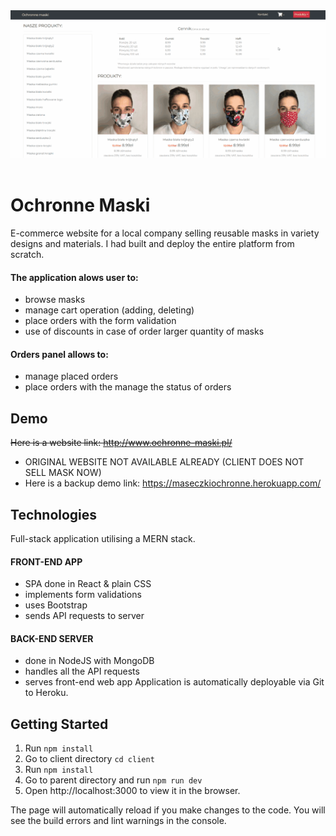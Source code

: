 <div align="center">
<a href="http://www.ochronne-maski.pl/"><img alt="Ochronne maski" width="600px" src="client/public/images/mo1.gif"></a>
<br></div><br>

# Ochronne Maski

E-commerce website for a local company selling reusable masks in variety designs and materials. I had built and deploy the entire platform from scratch.

#### The application alows user to:
- browse masks
- manage cart operation (adding, deleting)
- place orders with the form validation
- use of discounts in case of order larger quantity of masks

#### Orders panel allows to:
- manage placed orders
- place orders with the manage the status of orders

## Demo
~~Here is a website link: http://www.ochronne-maski.pl/~~
* ORIGINAL WEBSITE NOT AVAILABLE ALREADY (CLIENT DOES NOT SELL MASK NOW) 
* Here is a backup demo link: https://maseczkiochronne.herokuapp.com/

## Technologies
Full-stack application utilising a MERN stack.

#### FRONT-END APP
- SPA done in React & plain CSS
- implements form validations
- uses Bootstrap
- sends API requests to server

#### BACK-END SERVER
- done in NodeJS with MongoDB
- handles all the API requests
- serves front-end web app
Application is automatically deployable via Git to Heroku.
## Getting Started

1. Run `npm install`
2. Go to client directory `cd client`
3. Run `npm install`
3. Go to parent directory and run `npm run dev`
4. Open http://localhost:3000 to view it in the browser.

The page will automatically reload if you make changes to the code.
You will see the build errors and lint warnings in the console.
